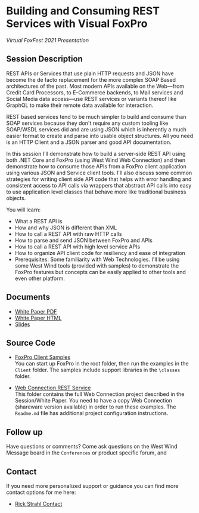# Building and Consuming REST Services with Visual FoxPro

*Virtual FoxFest 2021 Presentation*


## Session Description

REST APIs or Services that use plain HTTP requests and JSON have become the de facto replacement for the more complex SOAP Based architectures of the past. Most modern APIs available on the Web—from Credit Card Processors, to E-Commerce backends, to Mail services and Social Media data access—use REST services or variants thereof like GraphQL to make their remote data available for interaction.

REST based services tend to be much simpler to build and consume than SOAP services because they don't require any custom tooling like SOAP/WSDL services did and are using JSON which is inherently a much easier format to create and parse into usable object structures. All you need is an HTTP Client and a JSON parser and good API documentation.

In this session I'll demonstrate how to build a server-side REST API using both .NET Core and FoxPro (using West Wind Web Connection) and then demonstrate how to consume those APIs from a FoxPro client application using various JSON and Service client tools. I'll also discuss some common strategies for writing client side API code that helps with error handling and consistent access to API calls via wrappers that abstract API calls into easy to use application level classes that behave more like traditional business objects.

You will learn:

* What a REST API is
* How and why JSON is different than XML
* How to call a REST API with raw HTTP calls
* How to parse and send JSON between FoxPro and APIs
* How to call a REST API with high level service APIs
* How to organize API client code for resiliency and ease of integration
* Prerequisites: Some familiarity with Web Technologies. I'll be using some West Wind tools (provided with samples) to demonstrate the FoxPro features but concepts can be easily applied to other tools and even other platform.


## Documents

* [White Paper PDF](https://github.com/RickStrahl/VirtualFoxFest2021-FoxProRest/blob/main/Documents/Strahl_FoxProAndREST.pdf)
* [White Paper HTML](https://htmlpreview.github.io/?https://raw.githubusercontent.com/RickStrahl/VirtualFoxFest2021-FoxProRest/main/Documents/Strahl_FoxProAndREST.html)
* [Slides](https://github.com/RickStrahl/VirtualFoxFest2021-FoxProRest/raw/main/Documents/Strahl_FoxProREST.pptx)

## Source Code

* [FoxPro Client Samples](https://github.com/RickStrahl/VirtualFoxFest2021-FoxProRest/tree/main/FoxPro)  
You can start up FoxPro in the root folder, then run the examples in the `Client` folder. The samples include support libraries in the `\classes` folder.

* [Web Connection REST Service](https://github.com/RickStrahl/VirtualFoxFest2021-FoxProRest/tree/main/FoxPro/WebConnectionServer)  
This folder contains the full Web Connection project described in the Session/White Paper. You need to have a copy Web Connection (shareware version available) in order to run these examples. The `Readme.md` file has additional project configuration instructions.

## Follow up
Have questions or comments? Come ask questions on the West Wind Message board in the `Conferences` or product specific forum, and 

## Contact 
If you need more personalized support or guidance you can find more contact options for me here:

* [Rick Strahl Contact](https://west-wind.com/contact)
